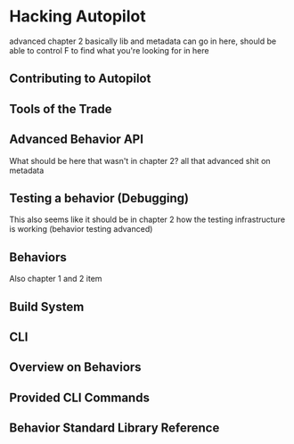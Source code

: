 # Hacking Autopilot
advanced chapter 2 basically
lib and metadata can go in here, should be able to control F to find what you're looking for in here
## Contributing to Autopilot
## Tools of the Trade
## Advanced Behavior API
What should be here that wasn't in chapter 2?
all that advanced shit on metadata
## Testing a behavior (Debugging)
This also seems like it should be in chapter 2
how the testing infrastructure is working (behavior testing advanced)
## Behaviors
Also chapter 1 and 2 item
## Build System
## CLI
## Overview on Behaviors
## Provided CLI Commands
## Behavior Standard Library Reference